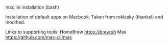 mac ini installation (bash)

Installation of default apps on Macbook.
Taken from roklseky (thanks!) and modified.

Links to supporting tools: HomeBrew https://brew.sh Mas https://github.com/mas-cli/mas
